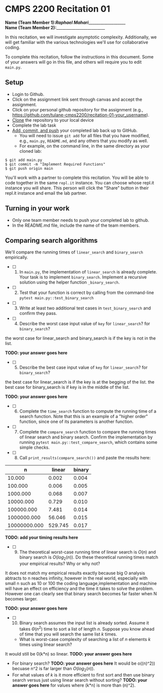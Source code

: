 # CMPS 2200  Recitation 01

**Name (Team Member 1):**___Raphael Mahari______________________  
**Name (Team Member 2):**_________________________

In this recitation, we will investigate asymptotic complexity. Additionally, we will get familiar with the various technologies we'll use for collaborative coding.

To complete this recitation, follow the instructions in this document. Some of your answers will go in this file, and others will require you to edit `main.py`.


## Setup
- Login to Github.
- Click on the assignment link sent through canvas and accept the assignment.
- Click on your personal github repository for the assignment (e.g., https://github.com/tulane-cmps2200/recitation-01-your_username).
- [Clone](https://docs.github.com/en/github/creating-cloning-and-archiving-repositories/cloning-a-repository-from-github/cloning-a-repository) the repository to your local device
- Complete the lab task 
- [Add, commit, and push](https://docs.github.com/en/github/managing-files-in-a-repository/managing-files-using-the-command-line/adding-a-file-to-a-repository-using-the-command-line) your completed lab back up to GitHub. 
  - You will need to issue `git add` for all files that you have modified, e.g., `main.py`, `README.md`, and any others that you modify as well.
  - For example, on the command line, in the same directory as your cloned lab:
```
$ git add main.py
$ git commit -m "Implement Required Functions"
$ git push origin main
```

You'll work with a partner to complete this recitation. You will be able to code together in the same `repl.it` instance. You can choose whose repl.it instance you will share. This person will click the "Share" button in their repl.it instance and email the lab partner.

## Turning in your work
- Only one team member needs to push your completed lab to github. 
- In the README.md file, include the name of the team members.


## Comparing search algorithms

We'll compare the running times of `linear_search` and `binary_search` empirically.

- [ ] 1. In `main.py`, the implementation of `linear_search` is already complete. Your task is to implement `binary_search`. Implement a recursive solution using the helper function `_binary_search`. 

- [ ] 2. Test that your function is correct by calling from the command-line `pytest main.py::test_binary_search`

- [ ] 3. Write at least two additional test cases in `test_binary_search` and confirm they pass.

- [ ] 4. Describe the worst case input value of `key` for `linear_search`? for `binary_search`? 

the worst case for linear_search and binary_search is if the key is not in the list.

**TODO: your answer goes here**

- [ ] 5. Describe the best case input value of `key` for `linear_search`? for `binary_search`? 

the best case for linear_search is if the key is at the begging of the list.
the best case for binary_search is if key is in the middle of the list. 

**TODO: your answer goes here**

- [ ] 6. Complete the `time_search` function to compute the running time of a search function. Note that this is an example of a "higher order" function, since one of its parameters is another function.

- [ ] 7. Complete the `compare_search` function to compare the running times of linear search and binary search. Confirm the implementation by running `pytest main.py::test_compare_search`, which contains some simple checks.

- [ ] 8. Call `print_results(compare_search())` and paste the results here:

|            n |   linear |   binary |
|--------------|----------|----------|
|       10.000 |    0.002 |    0.004 |
|      100.000 |    0.006 |    0.005 |
|     1000.000 |    0.068 |    0.007 |
|    10000.000 |    0.729 |    0.010 |
|   100000.000 |    7.481 |    0.014 |
|  1000000.000 |   56.046 |    0.015 |
| 10000000.000 |  529.745 |    0.017 |

**TODO: add your timing results here**

- [ ] 9. The theoretical worst-case running time of linear search is $O(n)$ and binary search is $O(log_2(n))$. Do these theoretical running times match your empirical results? Why or why not?

It does not match my empirical results exactly because big O analysis abtracts to n reaches infinity, however in the real world, especially with small n such as 10 or 100 the coding language,implementation and machine will have an effect on efficiency and the time it takes to solve the problem. However one can clearly see that  binary search becomes far faster when N becomes larger. 

**TODO: your answer goes here**

- [ ] 10. Binary search assumes the input list is already sorted. Assume it takes $\Theta(n^2)$ time to sort a list of length $n$. Suppose you know ahead of time that you will search the same list $k$ times. 
  + What is worst-case complexity of searching a list of $n$ elements $k$ times using linear search? 

It would still be 0(k*n) so linear.  **TODO: your answer goes here**
  + For binary search? **TODO: your answer goes here**
 It would be o((n)^2)) becuase n^2 is far larger than $O(log_2(n))$.
  + For what values of $k$ is it more efficient to first sort and then use binary search versus just using linear search without sorting? **TODO: your answer goes here**
  for values where (k*n) is more than (n)^2).
